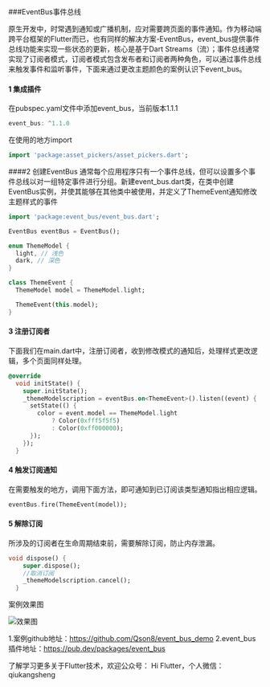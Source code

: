 ###EventBus事件总线

原生开发中，时常遇到通知或广播机制，应对需要跨页面的事件通知。作为移动端跨平台框架的Flutter而已，也有同样的解决方案-EventBus，event_bus提供事件总线功能来实现一些状态的更新，核心是基于Dart Streams（流）；事件总线通常实现了订阅者模式，订阅者模式包含发布者和订阅者两种角色，可以通过事件总线来触发事件和监听事件，下面来通过更改主题颜色的案例认识下event_bus。

#### 1 集成插件

在pubspec.yaml文件中添加event_bus，当前版本1.1.1
```dart
event_bus: ^1.1.0
```
在使用的地方import 
```dart
import 'package:asset_pickers/asset_pickers.dart';
```

####2 创建EventBus
通常每个应用程序只有一个事件总线，但可以设置多个事件总线以对一组特定事件进行分组。新建event_bus.dart类，在类中创建EventBus实例，并使其能够在其他类中被使用，并定义了ThemeEvent通知修改主题样式的事件
```dart
import 'package:event_bus/event_bus.dart';

EventBus eventBus = EventBus();

enum ThemeModel {
  light, // 浅色
  dark, // 深色
}

class ThemeEvent {
  ThemeModel model = ThemeModel.light;

  ThemeEvent(this.model);
}
```

#### 3 注册订阅者
下面我们在main.dart中，注册订阅者，收到修改模式的通知后，处理样式更改逻辑，多个页面同样处理。
```dart
@override
  void initState() {
    super.initState();
    _themeModelscription = eventBus.on<ThemeEvent>().listen((event) {
      setState(() {
        color = event.model == ThemeModel.light
            ? Color(0xfff5f5f5)
            : Color(0xff000000);
      });
    });
  }
```

#### 4 触发订阅通知
在需要触发的地方，调用下面方法，即可通知到已订阅该类型通知指出相应逻辑。
```dart
eventBus.fire(ThemeEvent(model));
```

#### 5 解除订阅
所涉及的订阅者在生命周期结束前，需要解除订阅，防止内存泄漏。
```dart
void dispose() {
    super.dispose();
    //取消订阅
    _themeModelscription.cancel();
  }
```

案例效果图

![效果图](http://img.520lee.com/Fn-ENM-Qlb92xcqeBo1lZqDOfYko)

1.案例github地址：https://github.com/Qson8/event_bus_demo
2.event_bus插件地址：https://pub.dev/packages/event_bus

了解学习更多关于Flutter技术，欢迎公众号： Hi Flutter，个人微信：qiukangsheng
